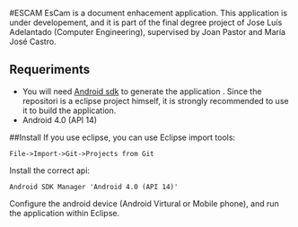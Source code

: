 #ESCAM
EsCam is a document enhacement application. This application is under developement, and it is part of the final degree project of Jose Luís Adelantado (Computer Engineering), supervised by Joan Pastor and María José Castro.


## Requeriments
- You will need [Android sdk](http://developer.android.com/sdk/index.html?utm_source=weibolife) to generate the application . Since the repositori is a eclipse project himself, it is strongly recommended to use it to build the application.
- Android 4.0 (API 14)

##Install
If you use eclipse, you can use Eclipse import tools:

`File->Import->Git->Projects from Git`

Install the correct api:

`Android SDK Manager 'Android 4.0 (API 14)'`

Configure the android device (Android Virtural or Mobile phone), and run the application within Eclipse.


